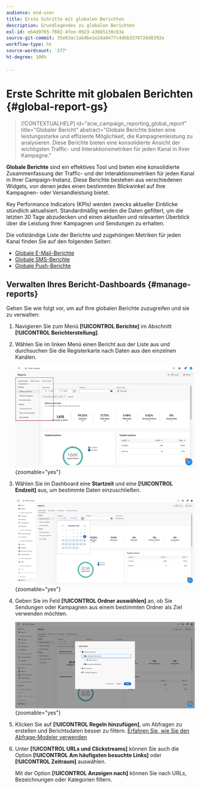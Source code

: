 ```yaml
---
audience: end-user
title: Erste Schritte mit globalen Berichten
description: Grundlegendes zu globalen Berichten
exl-id: e64d9765-f602-4fee-9923-a3665130c63a
source-git-commit: 35e63ac1ab4be1e24a0477c4dbb3370726d8392e
workflow-type: ht
source-wordcount: '277'
ht-degree: 100%

---
```


# Erste Schritte mit globalen Berichten {#global-report-gs}

>[!CONTEXTUALHELP]
>id="acw_campaign_reporting_global_report"
>title="Globaler Bericht"
>abstract="Globale Berichte bieten eine leistungsstarke und effiziente Möglichkeit, die Kampagnenleistung zu analysieren. Diese Berichte bieten eine konsolidierte Ansicht der wichtigsten Traffic- und Interaktionsmetriken für jeden Kanal in Ihrer Kampagne."

**Globale Berichte** sind ein effektives Tool und bieten eine konsolidierte Zusammenfassung der Traffic- und der Interaktionsmetriken für jeden Kanal in Ihrer Campaign-Instanz. Diese Berichte bestehen aus verschiedenen Widgets, von denen jedes einen bestimmten Blickwinkel auf Ihre Kampagnen- oder Versandleistung bietet.

Key Performance Indicators (KPIs) werden zwecks aktueller Einblicke stündlich aktualisiert. Standardmäßig werden die Daten gefiltert, um die letzten 30 Tage abzudecken und einen aktuellen und relevanten Überblick über die Leistung Ihrer Kampagnen und Sendungen zu erhalten.

Die vollständige Liste der Berichte und zugehörigen Metriken für jeden Kanal finden Sie auf den folgenden Seiten:

* [Globale E-Mail-Berichte](global-report-email.md)
* [Globale SMS-Berichte](global-report-sms.md)
* [Globale Push-Berichte](global-report-push.md)

## Verwalten Ihres Bericht-Dashboards {#manage-reports}

Gehen Sie wie folgt vor, um auf Ihre globalen Berichte zuzugreifen und sie zu verwalten:

1. Navigieren Sie zum Menü **[!UICONTROL Berichte]** im Abschnitt **[!UICONTROL Berichterstellung]**.

1. Wählen Sie im linken Menü einen Bericht aus der Liste aus und durchsuchen Sie die Registerkarte nach Daten aus den einzelnen Kanälen.

   ![](assets/global_report_manage_3.png){zoomable=&quot;yes&quot;}

1. Wählen Sie im Dashboard eine **Startzeit** und eine **[!UICONTROL Endzeit]** aus, um bestimmte Daten einzuschließen.

   ![](assets/global_report_manage_1.png){zoomable=&quot;yes&quot;}

1. Geben Sie im Feld **[!UICONTROL Ordner auswählen]** an, ob Sie Sendungen oder Kampagnen aus einem bestimmten Ordner als Ziel verwenden möchten.

   ![](assets/global_report_manage_2.png){zoomable=&quot;yes&quot;}

1. Klicken Sie auf **[!UICONTROL Regeln hinzufügen]**, um Abfragen zu erstellen und Berichtsdaten besser zu filtern. [Erfahren Sie, wie Sie den Abfrage-Modeler verwenden](../query/query-modeler-overview.md)

1. Unter **[!UICONTROL URLs und Clickstreams]** können Sie auch die Option **[!UICONTROL Am häufigsten besuchte Links]** oder **[!UICONTROL Zeitraum]** auswählen.

   Mit der Option **[!UICONTROL Anzeigen nach]** können Sie nach URLs, Bezeichnungen oder Kategorien filtern.
